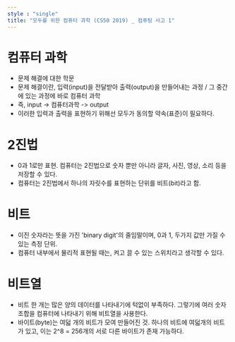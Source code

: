 ```yaml
---
style : "single"
title: "모두를 위한 컴퓨터 과학 (CS50 2019) _ 컴퓨팅 사고 1"
---
```


# 컴퓨터 과학
- 문제 해결에 대한 학문
- 문제 해결이란, 입력(input)을 전달받아 출력(output)을 만들어내는 과정 / 그 중간에 있는 과정에 바로 컴퓨터 과학
- 즉, input -> 컴퓨터과학 -> output
- 이러한 입력과 출력을 표현하기 위해선 모두가 동의할 약속(표준)이 필요하다. 

# 2진법
- 0과 1로만 표현. 컴퓨터는 2진법으로 숫자 뿐만 아니라 글자, 사진, 영상, 소리 등을 저장할 수 있다. 
- 컴퓨터는 2진법에서 하나의 자릿수를 표현하는 단위를 비트(bit)라고 함.

# 비트
- 이진 숫자라는 뜻을 가진 'binary digit'의 줄임말이며, 0과 1, 두가지 값만 가질 수 있는 측정 단위. 
- 컴퓨터 내부에서 물리적 표현될 때는, 켜고 끌 수 있는 스위치라고 생각할 수 있다. 

# 비트열
- 비트 한 개는 많은 양의 데이터를 나타내기에 턱없이 부족하다. 그렇기에 여러 숫자 조합을 컴퓨터에 나타내기 위해 비트열을 사용한다.
- 바이트(byte)는 여덟 개의 비트가 모여 만들어진 것. 하나의 비트에 여덟개의 비트가 있고, 이는 2^8 = 256개의 서로 다른 바이트가 존재 가능하다. 
